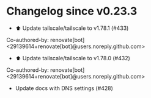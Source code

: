 # Changelog since v0.23.3
- ⬆️ Update tailscale/tailscale to v1.78.1 (#433)

Co-authored-by: renovate[bot] <29139614+renovate[bot]@users.noreply.github.com> 
- ⬆️ Update tailscale/tailscale to v1.78.0 (#432)

Co-authored-by: renovate[bot] <29139614+renovate[bot]@users.noreply.github.com> 
- Update docs with DNS settings (#428) 
